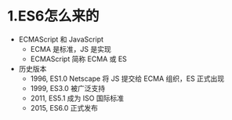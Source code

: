 # 1.ES6怎么来的

* ECMAScript 和 JavaScript
  * ECMA 是标准，JS 是实现
  * ECMAScript 简称 ECMA 或 ES
* 历史版本
  * 1996, ES1.0 Netscape 将 JS 提交给 ECMA 组织，ES 正式出现
  * 1999, ES3.0 被广泛支持
  * 2011, ES5.1 成为 ISO 国际标准
  * 2015, ES6.0 正式发布

